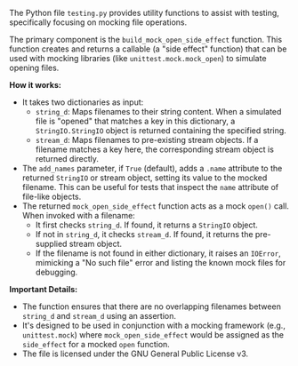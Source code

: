 The Python file `testing.py` provides utility functions to assist with testing, specifically focusing on mocking file operations.

The primary component is the `build_mock_open_side_effect` function. This function creates and returns a callable (a "side effect" function) that can be used with mocking libraries (like `unittest.mock.mock_open`) to simulate opening files.

**How it works:**

*   It takes two dictionaries as input:
    *   `string_d`: Maps filenames to their string content. When a simulated file is "opened" that matches a key in this dictionary, a `StringIO.StringIO` object is returned containing the specified string.
    *   `stream_d`: Maps filenames to pre-existing stream objects. If a filename matches a key here, the corresponding stream object is returned directly.
*   The `add_names` parameter, if `True` (default), adds a `.name` attribute to the returned `StringIO` or stream object, setting its value to the mocked filename. This can be useful for tests that inspect the `name` attribute of file-like objects.
*   The returned `mock_open_side_effect` function acts as a mock `open()` call. When invoked with a filename:
    *   It first checks `string_d`. If found, it returns a `StringIO` object.
    *   If not in `string_d`, it checks `stream_d`. If found, it returns the pre-supplied stream object.
    *   If the filename is not found in either dictionary, it raises an `IOError`, mimicking a "No such file" error and listing the known mock files for debugging.

**Important Details:**

*   The function ensures that there are no overlapping filenames between `string_d` and `stream_d` using an assertion.
*   It's designed to be used in conjunction with a mocking framework (e.g., `unittest.mock`) where `mock_open_side_effect` would be assigned as the `side_effect` for a mocked `open` function.
*   The file is licensed under the GNU General Public License v3.